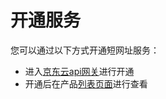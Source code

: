 # 开通服务

您可以通过以下方式开通短网址服务：

- 进入[京东云api网关](https://apigateway-console.jdcloud.com/)进行开通
- 开通后在产品[列表页面](https://apigateway-console.jdcloud.com/product)进行查看

